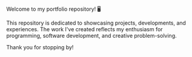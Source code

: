 Welcome to my portfolio repository! 🖥️

This repository is dedicated to showcasing projects, developments, and experiences. The work I've created reflects my enthusiasm for programming, software development, and creative problem-solving.

Thank you for stopping by!

